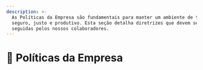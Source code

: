 ```yaml
---
description: >-
  As Políticas da Empresa são fundamentais para manter um ambiente de trabalho
  seguro, justo e produtivo. Esta seção detalha diretrizes que devem ser
  seguidas pelos nossos colaboradores.
---
```


# 📜 Políticas da Empresa

